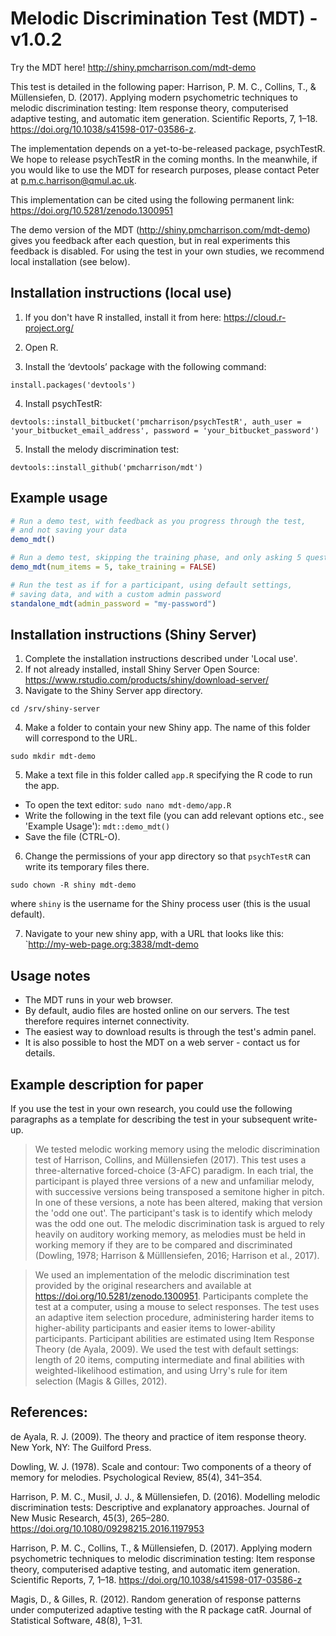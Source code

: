 # Melodic Discrimination Test (MDT) - v1.0.2

Try the MDT here! http://shiny.pmcharrison.com/mdt-demo

This test is detailed in the following paper: Harrison, P. M. C., Collins, T., & Müllensiefen, D. (2017). 
Applying modern psychometric techniques to melodic discrimination testing: 
Item response theory, computerised adaptive testing, and automatic item generation. 
Scientific Reports, 7, 1–18. https://doi.org/10.1038/s41598-017-03586-z.

The implementation depends on a yet-to-be-released package, psychTestR. 
We hope to release psychTestR in the coming months.
In the meanwhile, if you would like to use the MDT for research purposes, 
please contact Peter at p.m.c.harrison@qmul.ac.uk.

This implementation can be cited using the following permanent link:
https://doi.org/10.5281/zenodo.1300951 

The demo version of the MDT  (http://shiny.pmcharrison.com/mdt-demo)
gives you feedback after each question,
but in real experiments this feedback is disabled.
For using the test in your own studies, we recommend local installation (see below).

## Installation instructions (local use)

1. If you don't have R installed, install it from here: https://cloud.r-project.org/

2. Open R.

3. Install the ‘devtools’ package with the following command:

`install.packages('devtools')`

4. Install psychTestR:

`devtools::install_bitbucket('pmcharrison/psychTestR', auth_user = 'your_bitbucket_email_address', password = 'your_bitbucket_password')`

5. Install the melody discrimination test:

`devtools::install_github('pmcharrison/mdt')`

## Example usage

``` r
# Run a demo test, with feedback as you progress through the test,
# and not saving your data
demo_mdt()

# Run a demo test, skipping the training phase, and only asking 5 questions
demo_mdt(num_items = 5, take_training = FALSE)

# Run the test as if for a participant, using default settings,
# saving data, and with a custom admin password
standalone_mdt(admin_password = "my-password")
```

## Installation instructions (Shiny Server)

1. Complete the installation instructions described under 'Local use'.
2. If not already installed, install Shiny Server Open Source:
https://www.rstudio.com/products/shiny/download-server/
3. Navigate to the Shiny Server app directory.

`cd /srv/shiny-server`

4. Make a folder to contain your new Shiny app.
The name of this folder will correspond to the URL.

`sudo mkdir mdt-demo`

5. Make a text file in this folder called `app.R`
specifying the R code to run the app.

- To open the text editor: `sudo nano mdt-demo/app.R`
- Write the following in the text file
(you can add relevant options etc., see 'Example Usage'):
`mdt::demo_mdt()`
- Save the file (CTRL-O).

6. Change the permissions of your app directory so that `psychTestR`
can write its temporary files there.

`sudo chown -R shiny mdt-demo`

where `shiny` is the username for the Shiny process user
(this is the usual default).

7. Navigate to your new shiny app, with a URL that looks like this:
`http://my-web-page.org:3838/mdt-demo

## Usage notes

- The MDT runs in your web browser.
- By default, audio files are hosted online on our servers.
The test therefore requires internet connectivity.
- The easiest way to download results is through the test's admin panel.
- It is also possible to host the MDT on a web server - contact us for details.

## Example description for paper

If you use the test in your own research, you could use the following
paragraphs as a template for describing the test in your subsequent write-up.

> We tested melodic working memory using the melodic discrimination test of Harrison, Collins, and Müllensiefen (2017). This test uses a three-alternative forced-choice (3-AFC) paradigm.  In each trial, the participant is played three versions of a new and unfamiliar melody, with successive versions being transposed a semitone higher in pitch. In one of these versions, a note has been altered, making that version the 'odd one out'. The participant's task is to identify which melody was the odd one out. The melodic discrimination task is argued to rely heavily on auditory working memory, as melodies must be held in working memory if they are to be compared and discriminated (Dowling, 1978; Harrison & Mülllensiefen, 2016; Harrison et al., 2017). 

> We used an implementation of the melodic discrimination test provided by the original researchers and available at https://doi.org/10.5281/zenodo.1300951. Participants complete the test at a computer, using a mouse to select responses. The test uses an adaptive item selection procedure, administering harder items to higher-ability participants and easier items to lower-ability participants. Participant abilities are estimated using Item Response Theory (de Ayala, 2009). We used the test with default settings: length of 20 items, computing intermediate and final abilities with weighted-likelihood estimation, and using Urry's rule for item selection
(Magis & Gilles, 2012).

## References:

de Ayala, R. J. (2009). The theory and practice of item response theory. New York, NY: The Guilford Press.

Dowling, W. J. (1978). Scale and contour: Two components of a theory of memory for melodies. Psychological Review, 85(4), 341–354.

Harrison, P. M. C., Musil, J. J., & Müllensiefen, D. (2016). Modelling melodic discrimination tests: Descriptive and explanatory approaches. Journal of New Music Research, 45(3), 265–280. https://doi.org/10.1080/09298215.2016.1197953

Harrison, P. M. C., Collins, T., & Müllensiefen, D. (2017). Applying modern psychometric techniques to melodic discrimination testing: Item response theory, computerised adaptive testing, and automatic item generation. Scientific Reports, 7, 1–18. https://doi.org/10.1038/s41598-017-03586-z

Magis, D., & Gilles, R. (2012). Random generation of response patterns under computerized adaptive testing with the R package catR. Journal of Statistical Software, 48(8), 1–31.
